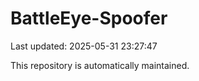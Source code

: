 # BattleEye-Spoofer

Last updated: 2025-05-31 23:27:47

This repository is automatically maintained.
